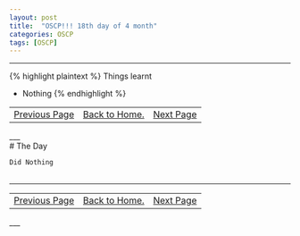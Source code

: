 ```yaml
---
layout: post
title:  "OSCP!!! 18th day of 4 month"
categories: OSCP
tags: [OSCP]
---
```


___
{% highlight plaintext %}
Things learnt
- Nothing
{% endhighlight %}

<table>
<td align="left"><a href="https://hellboyb2.github.io/oscp/2019/05/12/17_day_of_4_month.html" class="btn"><span class="icon"></span>Previous Page</a></td>
<td align="center"><a href="https://hellboyb2.github.io" class="btn"><span class="icon"></span>Back to Home.</a></td>
<td align="right"><a href="https://hellboyb2.github.io/oscp/2019/05/12/19_day_of_4_month.html" class="btn"><span class="icon"></span>Next Page</a></td>
</table>
___

<br>
# The Day

```Did Nothing```
<br>
<br>

___
<table>
<td align="left"><a href="https://hellboyb2.github.io/oscp/2019/05/12/17_day_of_4_month.html" class="btn"><span class="icon"></span>Previous Page</a></td>
<td align="center"><a href="https://hellboyb2.github.io" class="btn"><span class="icon"></span>Back to Home.</a></td>
<td align="right"><a href="https://hellboyb2.github.io/oscp/2019/05/12/19_day_of_4_month.html" class="btn"><span class="icon"></span>Next Page</a></td>
</table>
___
